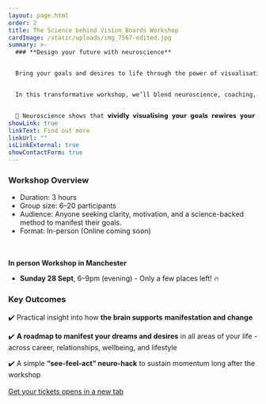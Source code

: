 ```yaml
---
layout: page.html
order: 2
title: The Science behind Vision Boards Workshop
cardImage: /static/uploads/img_7567-edited.jpg
summary: >-
  ### **Design your future with neuroscience**


  Bring your goals and desires to life through the power of visualisation and creativity.


  In this transformative workshop, we’ll blend neuroscience, coaching, and principles of quantum physics to design a vision board that truly aligns with your values and aspirations.


  🧠 Neuroscience shows that 𝘃𝗶𝘃𝗶𝗱𝗹𝘆 𝘃𝗶𝘀𝘂𝗮𝗹𝗶𝘀𝗶𝗻𝗴 𝘆𝗼𝘂𝗿 𝗴𝗼𝗮𝗹𝘀 𝗿𝗲𝘄𝗶𝗿𝗲𝘀 𝘆𝗼𝘂𝗿 𝗯𝗿𝗮𝗶𝗻, 𝗽𝗿𝗶𝗺𝗲𝘀 𝘆𝗼𝘂 𝘁𝗼 𝗻𝗼𝘁𝗶𝗰𝗲 𝗼𝗽𝗽𝗼𝗿𝘁𝘂𝗻𝗶𝘁𝗶𝗲𝘀, 𝗮𝗻𝗱 𝘀𝗵𝗶𝗳𝘁𝘀 𝗿𝗲𝗮𝗹𝗶𝘁𝘆 𝗯𝗲𝗳𝗼𝗿𝗲 𝘆𝗼𝘂 𝗲𝘃𝗲𝗻 𝗿𝗲𝗮𝗹𝗶𝘀𝗲 𝗶𝘁.
showLink: true
linkText: Find out more
linkUrl: ""
isLinkExternal: true
showContactForm: true
---
```

### Workshop Overview

* Duration: 3 hours
* Group size: 6–20 participants
* Audience: Anyone seeking clarity, motivation, and a science-backed method to manifest their goals.
* Format: In-person (Online coming soon)

\
\
**In person Workshop in Manchester**

* **Sunday 28 Sept**, 6–9pm (evening) - Only a few places left! 🔥

### Key Outcomes

✔️ Practical insight into how **the brain supports** **manifestation and change**

✔️ **A roadmap to manifest your dreams and desires** in all areas of your life - across career, relationships, wellbeing, and lifestyle

✔️ A simple **“see-feel-act” neuro-hack** to sustain momentum long after the workshop\
\
<a href="https://events.humanitix.com/create-your-vision-board-design-and-manifest-your-dream-life-with-neuroscience" rel="noopener noreferrer" class="btn" target="_blank">Get your tickets <span class="sr-only">opens in a new tab</span></a>

